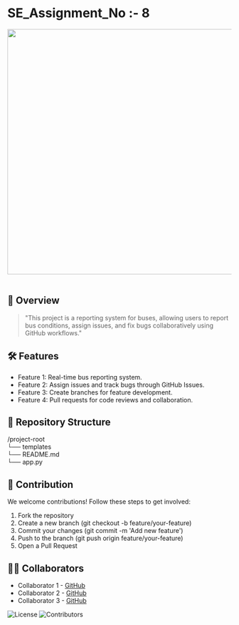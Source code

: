 

# SE_Assignment_No :- 8


<img src="https://user-images.githubusercontent.com/74038190/212750996-938b257b-266c-45a7-9af7-655341c0f58b.gif" width="900"  height="550">
<br><br>





## 🚀 Overview
 
> "This project is a reporting system for buses, allowing users to report bus conditions, assign issues, and fix bugs collaboratively using GitHub workflows."

## 🛠️ Features

- Feature 1: Real-time bus reporting system.
- Feature 2: Assign issues and track bugs through GitHub Issues.
- Feature 3: Create branches for feature development.
- Feature 4: Pull requests for code reviews and collaboration.

## 📂 Repository Structure
/project-root<br>
└── templates<br>
└── README.md<br>
└── app.py



## 🤝 Contribution
We welcome contributions! Follow these steps to get involved:

1. Fork the repository
2. Create a new branch (git checkout -b feature/your-feature)
3. Commit your changes (git commit -m 'Add new feature')
4. Push to the branch (git push origin feature/your-feature)
5. Open a Pull Request



## 🧑‍💻 Collaborators
- Collaborator 1 - [GitHub](https://github.com/sakshipowar1612)
- Collaborator 2 - [GitHub](https://github.com/MNP2003)
- Collaborator 3 - [GitHub](https://github.com/Vaishnavivp22)



 ![License](https://github.com/sakshipowar1612/SE_Assignment_8-) ![Contributors](https://github.com/sakshipowar1612/SE_Assignment_8-)

